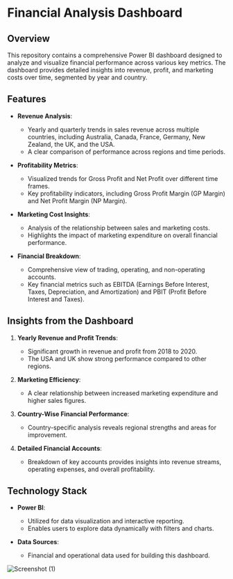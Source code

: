 # Financial Analysis Dashboard

## Overview

This repository contains a comprehensive Power BI dashboard designed to analyze and visualize financial performance across various key metrics. The dashboard provides detailed insights into revenue, profit, and marketing costs over time, segmented by year and country.

## Features

- **Revenue Analysis**:
  - Yearly and quarterly trends in sales revenue across multiple countries, including Australia, Canada, France, Germany, New Zealand, the UK, and the USA.
  - A clear comparison of performance across regions and time periods.

- **Profitability Metrics**:
  - Visualized trends for Gross Profit and Net Profit over different time frames.
  - Key profitability indicators, including Gross Profit Margin (GP Margin) and Net Profit Margin (NP Margin).

- **Marketing Cost Insights**:
  - Analysis of the relationship between sales and marketing costs.
  - Highlights the impact of marketing expenditure on overall financial performance.

- **Financial Breakdown**:
  - Comprehensive view of trading, operating, and non-operating accounts.
  - Key financial metrics such as EBITDA (Earnings Before Interest, Taxes, Depreciation, and Amortization) and PBIT (Profit Before Interest and Taxes).

## Insights from the Dashboard

1. **Yearly Revenue and Profit Trends**:
   - Significant growth in revenue and profit from 2018 to 2020.
   - The USA and UK show strong performance compared to other regions.

2. **Marketing Efficiency**:
   - A clear relationship between increased marketing expenditure and higher sales figures.

3. **Country-Wise Financial Performance**:
   - Country-specific analysis reveals regional strengths and areas for improvement.

4. **Detailed Financial Accounts**:
   - Breakdown of key accounts provides insights into revenue streams, operating expenses, and overall profitability.

## Technology Stack

- **Power BI**:
  - Utilized for data visualization and interactive reporting.
  - Enables users to explore data dynamically with filters and charts.

- **Data Sources**:
  - Financial and operational data used for building this dashboard.


![Screenshot (1)](https://github.com/user-attachments/assets/77f93a5f-dcbc-4fcb-9c21-8c96a9017f4b)

